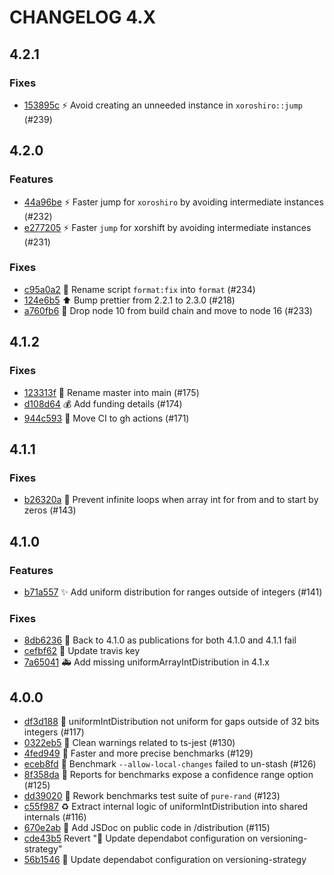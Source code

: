 # CHANGELOG 4.X

## 4.2.1

### Fixes

- [153895c](https://github.com/dubzzz/pure-rand/commit/153895c) ⚡️ Avoid creating an unneeded instance in `xoroshiro::jump` (#239)

## 4.2.0

### Features

- [44a96be](https://github.com/dubzzz/pure-rand/commit/44a96be) ⚡️ Faster jump for `xoroshiro` by avoiding intermediate instances (#232)
- [e277205](https://github.com/dubzzz/pure-rand/commit/e277205) ⚡️ Faster `jump` for xorshift by avoiding intermediate instances (#231)

### Fixes

- [c95a0a2](https://github.com/dubzzz/pure-rand/commit/c95a0a2) 👷 Rename script `format:fix` into `format` (#234)
- [124e6b5](https://github.com/dubzzz/pure-rand/commit/124e6b5) ⬆️ Bump prettier from 2.2.1 to 2.3.0 (#218)
- [a760fb6](https://github.com/dubzzz/pure-rand/commit/a760fb6) 👷 Drop node 10 from build chain and move to node 16 (#233)

## 4.1.2

### Fixes

- [123313f](https://github.com/dubzzz/pure-rand/commit/123313f) 🚚 Rename master into main (#175)
- [d108d64](https://github.com/dubzzz/pure-rand/commit/d108d64) 💰 Add funding details (#174)
- [944c593](https://github.com/dubzzz/pure-rand/commit/944c593) 👷 Move CI to gh actions (#171)

## 4.1.1

### Fixes

- [b26320a](https://github.com/dubzzz/pure-rand/commit/b26320a) 🐛 Prevent infinite loops when array int for from and to start by zeros (#143)

## 4.1.0

### Features

- [b71a557](https://github.com/dubzzz/pure-rand/commit/b71a557) ✨ Add uniform distribution for ranges outside of integers (#141)

### Fixes

- [8db6236](https://github.com/dubzzz/pure-rand/commit/8db6236) 🔖 Back to 4.1.0 as publications for both 4.1.0 and 4.1.1 fail
- [cefbf62](https://github.com/dubzzz/pure-rand/commit/cefbf62) 👷 Update travis key
- [7a65041](https://github.com/dubzzz/pure-rand/commit/7a65041) 🚑 Add missing uniformArrayIntDistribution in 4.1.x

## 4.0.0

- [df3d188](https://github.com/dubzzz/pure-rand/commit/df3d188) 🐛 uniformIntDistribution not uniform for gaps outside of 32 bits integers (#117)
- [0322eb5](https://github.com/dubzzz/pure-rand/commit/0322eb5) 🔧 Clean warnings related to ts-jest (#130)
- [4fed949](https://github.com/dubzzz/pure-rand/commit/4fed949) 🔨 Faster and more precise benchmarks (#129)
- [eceb8fd](https://github.com/dubzzz/pure-rand/commit/eceb8fd) 🔨 Benchmark `--allow-local-changes` failed to un-stash (#126)
- [8f358da](https://github.com/dubzzz/pure-rand/commit/8f358da) 🔨 Reports for benchmarks expose a confidence range option (#125)
- [dd39020](https://github.com/dubzzz/pure-rand/commit/dd39020) 🔨 Rework benchmarks test suite of `pure-rand` (#123)
- [c55f987](https://github.com/dubzzz/pure-rand/commit/c55f987) ♻️ Extract internal logic of uniformIntDistribution into shared internals (#116)
- [670e2ab](https://github.com/dubzzz/pure-rand/commit/670e2ab) 📝 Add JSDoc on public code in /distribution (#115)
- [cde43b5](https://github.com/dubzzz/pure-rand/commit/cde43b5) Revert "👷 Update dependabot configuration on versioning-strategy"
- [56b1546](https://github.com/dubzzz/pure-rand/commit/56b1546) 👷 Update dependabot configuration on versioning-strategy
